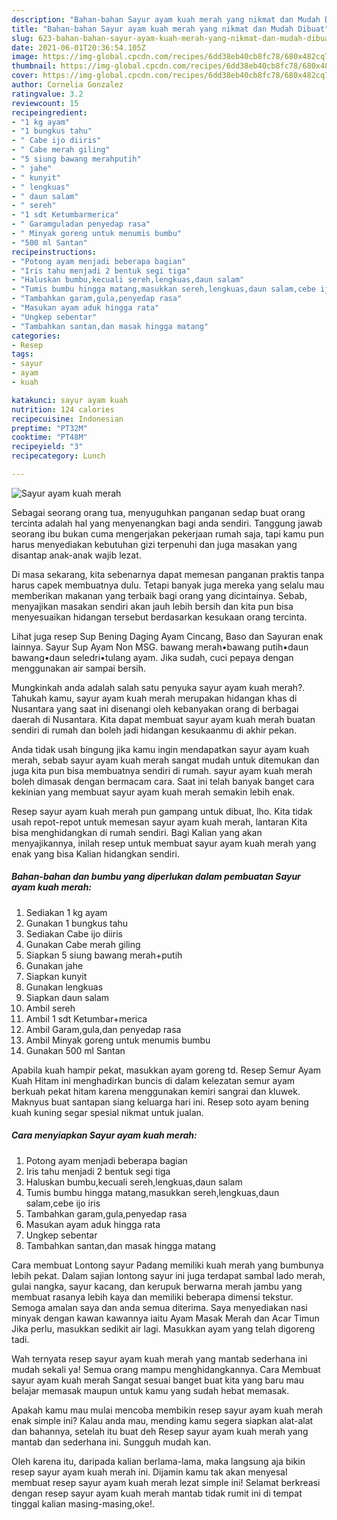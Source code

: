 ```yaml
---
description: "Bahan-bahan Sayur ayam kuah merah yang nikmat dan Mudah Dibuat"
title: "Bahan-bahan Sayur ayam kuah merah yang nikmat dan Mudah Dibuat"
slug: 623-bahan-bahan-sayur-ayam-kuah-merah-yang-nikmat-dan-mudah-dibuat
date: 2021-06-01T20:36:54.105Z
image: https://img-global.cpcdn.com/recipes/6dd38eb40cb8fc78/680x482cq70/sayur-ayam-kuah-merah-foto-resep-utama.jpg
thumbnail: https://img-global.cpcdn.com/recipes/6dd38eb40cb8fc78/680x482cq70/sayur-ayam-kuah-merah-foto-resep-utama.jpg
cover: https://img-global.cpcdn.com/recipes/6dd38eb40cb8fc78/680x482cq70/sayur-ayam-kuah-merah-foto-resep-utama.jpg
author: Cornelia Gonzalez
ratingvalue: 3.2
reviewcount: 15
recipeingredient:
- "1 kg ayam"
- "1 bungkus tahu"
- " Cabe ijo diiris"
- " Cabe merah giling"
- "5 siung bawang merahputih"
- " jahe"
- " kunyit"
- " lengkuas"
- " daun salam"
- " sereh"
- "1 sdt Ketumbarmerica"
- " Garamguladan penyedap rasa"
- " Minyak goreng untuk menumis bumbu"
- "500 ml Santan"
recipeinstructions:
- "Potong ayam menjadi beberapa bagian"
- "Iris tahu menjadi 2 bentuk segi tiga"
- "Haluskan bumbu,kecuali sereh,lengkuas,daun salam"
- "Tumis bumbu hingga matang,masukkan sereh,lengkuas,daun salam,cebe ijo iris"
- "Tambahkan garam,gula,penyedap rasa"
- "Masukan ayam aduk hingga rata"
- "Ungkep sebentar"
- "Tambahkan santan,dan masak hingga matang"
categories:
- Resep
tags:
- sayur
- ayam
- kuah

katakunci: sayur ayam kuah 
nutrition: 124 calories
recipecuisine: Indonesian
preptime: "PT32M"
cooktime: "PT48M"
recipeyield: "3"
recipecategory: Lunch

---
```



![Sayur ayam kuah merah](https://img-global.cpcdn.com/recipes/6dd38eb40cb8fc78/680x482cq70/sayur-ayam-kuah-merah-foto-resep-utama.jpg)

Sebagai seorang orang tua, menyuguhkan panganan sedap buat orang tercinta adalah hal yang menyenangkan bagi anda sendiri. Tanggung jawab seorang ibu bukan cuma mengerjakan pekerjaan rumah saja, tapi kamu pun harus menyediakan kebutuhan gizi terpenuhi dan juga masakan yang disantap anak-anak wajib lezat.

Di masa  sekarang, kita sebenarnya dapat memesan panganan praktis tanpa harus capek membuatnya dulu. Tetapi banyak juga mereka yang selalu mau memberikan makanan yang terbaik bagi orang yang dicintainya. Sebab, menyajikan masakan sendiri akan jauh lebih bersih dan kita pun bisa menyesuaikan hidangan tersebut berdasarkan kesukaan orang tercinta. 

Lihat juga resep Sup Bening Daging Ayam Cincang, Baso dan Sayuran enak lainnya. Sayur Sup Ayam Non MSG. bawang merah•bawang putih•daun bawang•daun seledri•tulang ayam. Jika sudah, cuci pepaya dengan menggunakan air sampai bersih.

Mungkinkah anda adalah salah satu penyuka sayur ayam kuah merah?. Tahukah kamu, sayur ayam kuah merah merupakan hidangan khas di Nusantara yang saat ini disenangi oleh kebanyakan orang di berbagai daerah di Nusantara. Kita dapat membuat sayur ayam kuah merah buatan sendiri di rumah dan boleh jadi hidangan kesukaanmu di akhir pekan.

Anda tidak usah bingung jika kamu ingin mendapatkan sayur ayam kuah merah, sebab sayur ayam kuah merah sangat mudah untuk ditemukan dan juga kita pun bisa membuatnya sendiri di rumah. sayur ayam kuah merah boleh dimasak dengan bermacam cara. Saat ini telah banyak banget cara kekinian yang membuat sayur ayam kuah merah semakin lebih enak.

Resep sayur ayam kuah merah pun gampang untuk dibuat, lho. Kita tidak usah repot-repot untuk memesan sayur ayam kuah merah, lantaran Kita bisa menghidangkan di rumah sendiri. Bagi Kalian yang akan menyajikannya, inilah resep untuk membuat sayur ayam kuah merah yang enak yang bisa Kalian hidangkan sendiri.

<!--inarticleads1-->

##### Bahan-bahan dan bumbu yang diperlukan dalam pembuatan Sayur ayam kuah merah:

1. Sediakan 1 kg ayam
1. Gunakan 1 bungkus tahu
1. Sediakan  Cabe ijo diiris
1. Gunakan  Cabe merah giling
1. Siapkan 5 siung bawang merah+putih
1. Gunakan  jahe
1. Siapkan  kunyit
1. Gunakan  lengkuas
1. Siapkan  daun salam
1. Ambil  sereh
1. Ambil 1 sdt Ketumbar+merica
1. Ambil  Garam,gula,dan penyedap rasa
1. Ambil  Minyak goreng untuk menumis bumbu
1. Gunakan 500 ml Santan


Apabila kuah hampir pekat, masukkan ayam goreng td. Resep Semur Ayam Kuah Hitam ini menghadirkan buncis di dalam kelezatan semur ayam berkuah pekat hitam karena menggunakan kemiri sangrai dan kluwek. Maknyus buat santapan siang keluarga hari ini. Resep soto ayam bening kuah kuning segar spesial nikmat untuk jualan. 

<!--inarticleads2-->

##### Cara menyiapkan Sayur ayam kuah merah:

1. Potong ayam menjadi beberapa bagian
1. Iris tahu menjadi 2 bentuk segi tiga
1. Haluskan bumbu,kecuali sereh,lengkuas,daun salam
1. Tumis bumbu hingga matang,masukkan sereh,lengkuas,daun salam,cebe ijo iris
1. Tambahkan garam,gula,penyedap rasa
1. Masukan ayam aduk hingga rata
1. Ungkep sebentar
1. Tambahkan santan,dan masak hingga matang


Cara membuat Lontong sayur Padang memiliki kuah merah yang bumbunya lebih pekat. Dalam sajian lontong sayur ini juga terdapat sambal lado merah, gulai nangka, sayur kacang, dan kerupuk berwarna merah jambu yang membuat rasanya lebih kaya dan memiliki beberapa dimensi tekstur. Semoga amalan saya dan anda semua diterima. Saya menyediakan nasi minyak dengan kawan kawannya iaitu Ayam Masak Merah dan Acar Timun Jika perlu, masukkan sedikit air lagi. Masukkan ayam yang telah digoreng tadi. 

Wah ternyata resep sayur ayam kuah merah yang mantab sederhana ini mudah sekali ya! Semua orang mampu menghidangkannya. Cara Membuat sayur ayam kuah merah Sangat sesuai banget buat kita yang baru mau belajar memasak maupun untuk kamu yang sudah hebat memasak.

Apakah kamu mau mulai mencoba membikin resep sayur ayam kuah merah enak simple ini? Kalau anda mau, mending kamu segera siapkan alat-alat dan bahannya, setelah itu buat deh Resep sayur ayam kuah merah yang mantab dan sederhana ini. Sungguh mudah kan. 

Oleh karena itu, daripada kalian berlama-lama, maka langsung aja bikin resep sayur ayam kuah merah ini. Dijamin kamu tak akan menyesal membuat resep sayur ayam kuah merah lezat simple ini! Selamat berkreasi dengan resep sayur ayam kuah merah mantab tidak rumit ini di tempat tinggal kalian masing-masing,oke!.

